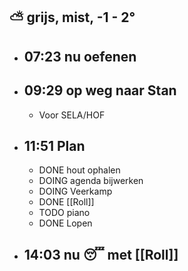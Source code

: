 ## ⛅ grijs, mist, -1 - 2°
- ## 07:23 nu oefenen
- ## 09:29 op weg naar Stan
	- Voor SELA/HOF
- ## 11:51  Plan
	- DONE hout ophalen
	- DOING agenda bijwerken
	- DOING Veerkamp
	- DONE [[Roll]]
	- TODO piano
	- DONE Lopen
- ## 14:03 nu 😴 met [[Roll]]